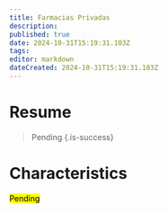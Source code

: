 ```yaml
---
title: Farmacias Privadas
description: 
published: true
date: 2024-10-31T15:19:31.103Z
tags: 
editor: markdown
dateCreated: 2024-10-31T15:19:31.103Z
---
```


# Resume
> Pending
{.is-success}

# Characteristics

<mark>Pending</mark>
